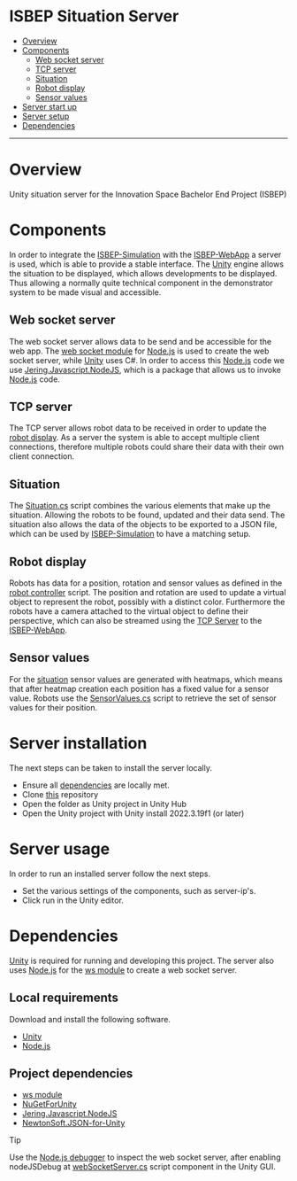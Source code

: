 ISBEP Situation Server
=============================

 - [Overview](#overview)
 - [Components](#components)
   - [Web socket server](#web-socket-server)
   - [TCP server](#tcp-server)
   - [Situation](#situation)
   - [Robot display](#robot-display)
   - [Sensor values](#sensor-values)
 - [Server start up](#server-usage)
 - [Server setup](#server-setup)
 - [Dependencies](#dependencies)

-----------------------------

# Overview
Unity situation server for the Innovation Space Bachelor End Project (ISBEP)

# Components
In order to integrate the [ISBEP-Simulation](https://github.com/marnikdenouden/ISBEP-Simulation) with the [ISBEP-WebApp](https://github.com/marnikdenouden/ISBEP-WebApp) a server is used, which is able to provide a stable interface. The [Unity](https://unity.com) engine allows the situation to be displayed, which allows developments to be displayed. Thus allowing a normally quite technical component in the demonstrator system to be made visual and accessible.

## Web socket server
The web socket server allows data to be send and be accessible for the web app. The [web socket module](https://github.com/websockets/ws) for [Node.js](https://nodejs.org/en/) is used to create the web socket server, while [Unity](https://unity.com) uses C#. In order to access this [Node.js](https://nodejs.org/en/) code we use [Jering.Javascript.NodeJS](https://github.com/JeringTech/Javascript.NodeJS), which is a package that allows us to invoke [Node.js](https://nodejs.org/en/) code.

## TCP server
The TCP server allows robot data to be received in order to update the [robot display](#robot-display). As a server the system is able to accept multiple client connections, therefore multiple robots could share their data with their own client connection.

## Situation
The [Situation.cs](Assets/Scripts/Situation/Situation.cs) script combines the various elements that make up the situation. Allowing the robots to be found, updated and their data send. The situation also allows the data of the objects to be exported to a JSON file, which can be used by [ISBEP-Simulation](https://github.com/marnikdenouden/ISBEP-Simulation) to have a matching setup.

## Robot display
Robots has data for a position, rotation and sensor values as defined in the [robot controller](Assets/Scripts/Situation/RobotControler.cs) script. The position and rotation are used to update a virtual object to represent the robot, possibly with a distinct color. Furthermore the robots have a camera attached to the virtual object to define their perspective, which can also be streamed using the [TCP Server](#tcp-server) to the [ISBEP-WebApp](https://github.com/marnikdenouden/ISBEP-WebApp).

## Sensor values
For the [situation](#situation) sensor values are generated with heatmaps, which means that after heatmap creation each position has a fixed value for a sensor value. Robots use the [SensorValues.cs](Assets/Scripts/SensorValues/SensorValues.cs) script to retrieve the set of sensor values for their position.

# Server installation
The next steps can be taken to install the server locally.

- Ensure all [dependencies](#dependencies) are locally met.
- Clone [this]() repository
- Open the folder as Unity project in Unity Hub
- Open the Unity project with Unity install 2022.3.19f1 (or later)

# Server usage
In order to run an installed server follow the next steps.

- Set the various settings of the components, such as server-ip's.
- Click run in the Unity editor.

# Dependencies
[Unity](https://unity.com/download) is required for running and developing this project. The server also uses [Node.js](https://nodejs.org/en/download/) for the [ws module](https://github.com/websockets/ws) to create a web socket server.

## Local requirements
Download and install the following software.
- [Unity](https://unity.com/download)
- [Node.js](https://nodejs.org/en/download/)

## Project dependencies
- [ws module](https://github.com/websockets/ws)
- [NuGetForUnity](https://github.com/GlitchEnzo/NuGetForUnity)
- [Jering.Javascript.NodeJS](https://github.com/JeringTech/Javascript.NodeJS)
- [NewtonSoft.JSON-for-Unity](https://github.com/applejag/Newtonsoft.Json-for-Unity)

> [!TIP]
> Use the [Node.js debugger](https://nodejs.org/en/learn/getting-started/debugging) to inspect the web socket server, after enabling nodeJSDebug at [webSocketServer.cs](Assets/Scripts/Connection/WebSocket/WebSocketServer.cs) script component in the Unity GUI.
